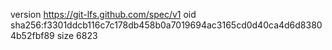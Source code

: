 version https://git-lfs.github.com/spec/v1
oid sha256:f3301ddcb116c7c178db458b0a7019694ac3165cd0d40ca4d6d83804b52fbf89
size 6823
